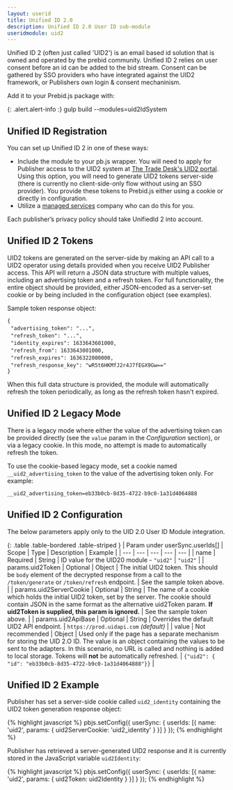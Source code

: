 ```yaml
---
layout: userid
title: Unified ID 2.0
description: Unified ID 2.0 User ID sub-module
useridmodule: uid2
---
```



Unified ID 2 (often just called 'UID2') is an email based id solution that is owned and operated by the prebid community.  Unified ID 2 relies on user consent before an id can be added to the bid stream.  Consent can be gathered by SSO providers who have integrated against the UID2 framework, or Publishers own login & consent mechaninism.

Add it to your Prebid.js package with:

{: .alert.alert-info :}
gulp build --modules=uid2IdSystem

## Unified ID Registration

You can set up Unified ID 2 in one of these ways:

- Include the module to your pb.js wrapper. You will need to apply for Publisher access to the UID2 system at [The Trade Desk's UID2 portal](https://www.thetradedesk.com/us/about-us/industry-initiatives/unified-id-solution-2-0#request-access). Using this option, you will need to generate UID2 tokens server-side (there is currently no client-side-only flow without using an SSO provider). You provide these tokens to Prebid.js either using a cookie or directly in configuration.
- Utilize a [managed services](https://prebid.org/product-suite/managed-services/) company who can do this for you.

Each publisher’s privacy policy should take UnifiedId 2 into account.

## Unified ID 2 Tokens

UID2 tokens are generated on the server-side by making an API call to a UID2 operator using details provided when you receive UID2 Publisher access. This API will return a JSON data structure with multiple values, including an advertising token and a refresh token. For full functionality, the entire object should be provided, either JSON-encoded as a server-set cookie or by being included in the configuration object (see examples).

Sample token response object:

`{`<br />&nbsp;&nbsp;`"advertising_token": "...",`<br />&nbsp;&nbsp;`"refresh_token": "...",`<br />&nbsp;&nbsp;`"identity_expires": 1633643601000,`<br />&nbsp;&nbsp;`"refresh_from": 1633643001000,`<br />&nbsp;&nbsp;`"refresh_expires": 1636322000000,`<br />&nbsp;&nbsp;`"refresh_response_key": "wR5t6HKMfJ2r4J7fEGX9Gw=="`<br />`}`

When this full data structure is provided, the module will automatically refresh the token periodically, as long as the refresh token hasn't expired.

## Unified ID 2 Legacy Mode

There is a legacy mode where either the value of the advertising token can be provided directly (see the `value` param in the *Configuration* section), or via a legacy cookie. In this mode, no attempt is made to automatically refresh the token.

To use the cookie-based legacy mode, set a cookie named `__uid2_advertising_token` to the value of the advertising token only. For example:

`__uid2_advertising_token=eb33b0cb-8d35-4722-b9c0-1a31d4064888`

## Unified ID 2 Configuration

The below parameters apply only to the UID 2.0 User ID Module integration.

{: .table .table-bordered .table-striped }
| Param under userSync.userIds[] | Scope | Type | Description | Example |
| --- | --- | --- | --- | --- |
| name | Required | String | ID value for the UID20 module - `"uid2"` | `"uid2"` |
| params.uid2Token | Optional | Object | The initial UID2 token. This should be `body` element of the decrypted response from a call to the `/token/generate` or `/token/refresh` endpoint. | See the sample token above. |
| params.uid2ServerCookie | Optional | String | The name of a cookie which holds the initial UID2 token, set by the server. The cookie should contain JSON in the same format as the alternative uid2Token param. **If uid2Token is supplied, this param is ignored.** | See the sample token above. |
| params.uid2ApiBase | Optional | String | Overrides the default UID2 API endpoint. | `https://prod.uidapi.com` _(default)_ |
| value | Not recommended | Object | Used only if the page has a separate mechanism for storing the UID 2.O ID. The value is an object containing the values to be sent to the adapters. In this scenario, no URL is called and nothing is added to local storage. Tokens will **not** be automatically refreshed. | `{"uid2": { "id": "eb33b0cb-8d35-4722-b9c0-1a31d4064888"}}` |

## Unified ID 2 Example

Publisher has set a server-side cookie called `uid2_identity` containing the UID2 token generation response object:

{% highlight javascript %}
pbjs.setConfig({
    userSync: {
        userIds: [{
            name: 'uid2',
            params: {
                uid2ServerCookie: 'uid2_identity'
            }
        }]
    }
});
{% endhighlight %}

Publisher has retrieved a server-generated UID2 response and it is currently stored in the JavaScript variable `uid2Identity`:

{% highlight javascript %}
pbjs.setConfig({
    userSync: {
        userIds: [{
            name: 'uid2',
            params: {
                uid2Token: uid2Identity
            }
        }]
    }
});
{% endhighlight %}

